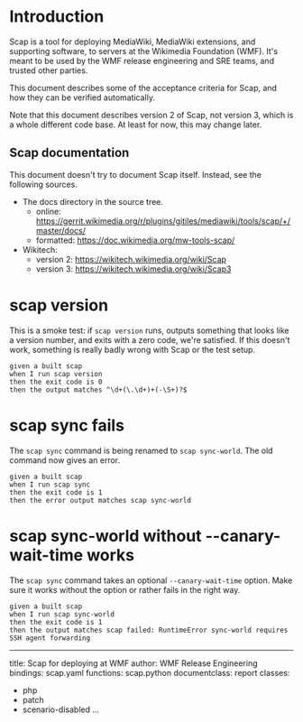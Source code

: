 # Introduction

Scap is a tool for deploying MediaWiki, MediaWiki extensions, and
supporting software, to servers at the Wikimedia Foundation (WMF).
It's meant to be used by the WMF release engineering and SRE teams,
and trusted other parties.

This document describes some of the acceptance criteria for Scap, and
how they can be verified automatically.

Note that this document describes version 2 of Scap, not version 3,
which is a whole different code base. At least for now, this may
change later.


## Scap documentation

This document doesn't try to document Scap itself. Instead, see the
following sources.

* The docs directory in the source tree.
  - online: <https://gerrit.wikimedia.org/r/plugins/gitiles/mediawiki/tools/scap/+/master/docs/>
  - formatted: <https://doc.wikimedia.org/mw-tools-scap/>
* Wikitech:
  - version 2: <https://wikitech.wikimedia.org/wiki/Scap>
  - version 3: <https://wikitech.wikimedia.org/wiki/Scap3>


# scap version

This is a smoke test: if `scap version` runs, outputs something that
looks like a version number, and exits with a zero code, we're
satisfied. If this doesn't work, something is really badly wrong with
Scap or the test setup.

~~~scenario
given a built scap
when I run scap version
then the exit code is 0
then the output matches ^\d+(\.\d+)+(-\S+)?$
~~~


# scap sync fails

The `scap sync` command is being renamed to `scap sync-world`. The old
command now gives an error.

~~~scenario
given a built scap
when I run scap sync
then the exit code is 1
then the error output matches scap sync-world
~~~



# scap sync-world without --canary-wait-time works

The `scap sync` command takes an optional `--canary-wait-time` option.
Make sure it works without the option or rather fails in the right way.

~~~scenario
given a built scap
when I run scap sync-world
then the exit code is 1
then the output matches scap failed: RuntimeError sync-world requires SSH agent forwarding
~~~



<!-- document metadata at end to not confuse Emacs syntax highlighting -->

---
title: Scap for deploying at WMF
author: WMF Release Engineering
bindings: scap.yaml
functions: scap.python
documentclass: report
classes:
- php
- patch
- scenario-disabled
...
